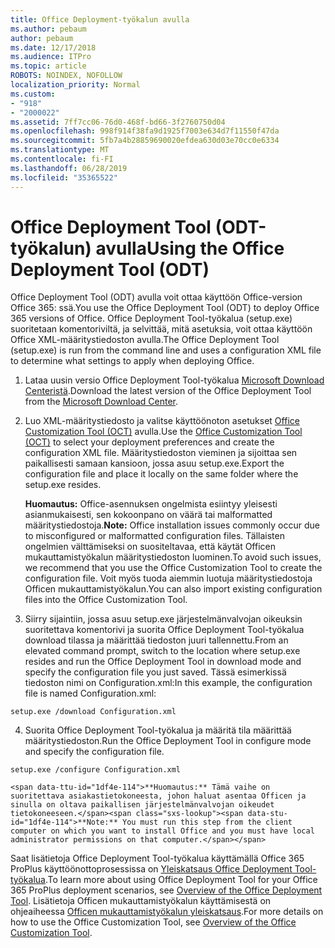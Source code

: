 ```yaml
---
title: Office Deployment-työkalun avulla
ms.author: pebaum
author: pebaum
ms.date: 12/17/2018
ms.audience: ITPro
ms.topic: article
ROBOTS: NOINDEX, NOFOLLOW
localization_priority: Normal
ms.custom:
- "918"
- "2000022"
ms.assetid: 7ff7cc06-76d0-468f-bd66-3f2760750d04
ms.openlocfilehash: 998f914f38fa9d1925f7003e634d7f11550f47da
ms.sourcegitcommit: 5fb7a4b28859690020efdea630d03e70cc0e6334
ms.translationtype: MT
ms.contentlocale: fi-FI
ms.lasthandoff: 06/28/2019
ms.locfileid: "35365522"
---
```

# <a name="using-the-office-deployment-tool-odt"></a><span data-ttu-id="1df4e-102">Office Deployment Tool (ODT-työkalun) avulla</span><span class="sxs-lookup"><span data-stu-id="1df4e-102">Using the Office Deployment Tool (ODT)</span></span>

<span data-ttu-id="1df4e-103">Office Deployment Tool (ODT) avulla voit ottaa käyttöön Office-version Office 365: ssä.</span><span class="sxs-lookup"><span data-stu-id="1df4e-103">You use the Office Deployment Tool (ODT) to deploy Office 365 versions of Office.</span></span> <span data-ttu-id="1df4e-104">Office Deployment Tool-työkalua (setup.exe) suoritetaan komentoriviltä, ja selvittää, mitä asetuksia, voit ottaa käyttöön Office XML-määritystiedoston avulla.</span><span class="sxs-lookup"><span data-stu-id="1df4e-104">The Office Deployment Tool (setup.exe) is run from the command line and uses a configuration XML file to determine what settings to apply when deploying Office.</span></span>
  
1. <span data-ttu-id="1df4e-105">Lataa uusin versio Office Deployment Tool-työkalua [Microsoft Download Centeristä](http://go.microsoft.com/fwlink/p/?LinkID=626065).</span><span class="sxs-lookup"><span data-stu-id="1df4e-105">Download the latest version of the Office Deployment Tool from the [Microsoft Download Center](http://go.microsoft.com/fwlink/p/?LinkID=626065).</span></span>

2. <span data-ttu-id="1df4e-106">Luo XML-määritystiedosto ja valitse käyttöönoton asetukset [Office Customization Tool (OCT)](https://config.office.com) avulla.</span><span class="sxs-lookup"><span data-stu-id="1df4e-106">Use the [Office Customization Tool (OCT)](https://config.office.com) to select your deployment preferences and create the configuration XML file.</span></span> <span data-ttu-id="1df4e-107">Määritystiedoston vieminen ja sijoittaa sen paikallisesti samaan kansioon, jossa asuu setup.exe.</span><span class="sxs-lookup"><span data-stu-id="1df4e-107">Export the configuration file and place it locally on the same folder where the setup.exe resides.</span></span>

    <span data-ttu-id="1df4e-108">**Huomautus:** Office-asennuksen ongelmista esiintyy yleisesti asianmukaisesti, sen kokoonpano on väärä tai malformatted määritystiedostoja.</span><span class="sxs-lookup"><span data-stu-id="1df4e-108">**Note:** Office installation issues commonly occur due to misconfigured or malformatted configuration files.</span></span> <span data-ttu-id="1df4e-109">Tällaisten ongelmien välttämiseksi on suositeltavaa, että käytät Officen mukauttamistyökalun määritystiedoston luominen.</span><span class="sxs-lookup"><span data-stu-id="1df4e-109">To avoid such issues, we recommend that you use the Office Customization Tool to create the configuration file.</span></span> <span data-ttu-id="1df4e-110">Voit myös tuoda aiemmin luotuja määritystiedostoja Officen mukauttamistyökalun.</span><span class="sxs-lookup"><span data-stu-id="1df4e-110">You can also import existing configuration files into the Office Customization Tool.</span></span>

3. <span data-ttu-id="1df4e-111">Siirry sijaintiin, jossa asuu setup.exe järjestelmänvalvojan oikeuksin suoritettava komentorivi ja suorita Office Deployment Tool-työkalua download tilassa ja määrittää tiedoston juuri tallennettu.</span><span class="sxs-lookup"><span data-stu-id="1df4e-111">From an elevated command prompt, switch to the location where setup.exe resides and run the Office Deployment Tool in download mode and specify the configuration file you just saved.</span></span> <span data-ttu-id="1df4e-112">Tässä esimerkissä tiedoston nimi on Configuration.xml:</span><span class="sxs-lookup"><span data-stu-id="1df4e-112">In this example, the configuration file is named Configuration.xml:</span></span>
    
  ```
  setup.exe /download Configuration.xml  
  ```

4. <span data-ttu-id="1df4e-113">Suorita Office Deployment Tool-työkalua ja määritä tila määrittää määritystiedoston.</span><span class="sxs-lookup"><span data-stu-id="1df4e-113">Run the Office Deployment Tool in configure mode and specify the configuration file.</span></span>
    
  ```
  setup.exe /configure Configuration.xml
  ```

    <span data-ttu-id="1df4e-114">**Huomautus:** Tämä vaihe on suoritettava asiakastietokoneesta, johon haluat asentaa Officen ja sinulla on oltava paikallisen järjestelmänvalvojan oikeudet tietokoneeseen.</span><span class="sxs-lookup"><span data-stu-id="1df4e-114">**Note:** You must run this step from the client computer on which you want to install Office and you must have local administrator permissions on that computer.</span></span>

<span data-ttu-id="1df4e-115">Saat lisätietoja Office Deployment Tool-työkalua käyttämällä Office 365 ProPlus käyttöönottoprosessissa on [Yleiskatsaus Office Deployment Tool-työkalua](https://docs.microsoft.com/deployoffice/overview-of-the-office-2016-deployment-tool).</span><span class="sxs-lookup"><span data-stu-id="1df4e-115">To learn more about using Office Deployment Tool for your Office 365 ProPlus deployment scenarios, see [Overview of the Office Deployment Tool](https://docs.microsoft.com/deployoffice/overview-of-the-office-2016-deployment-tool).</span></span> <span data-ttu-id="1df4e-116">Lisätietoja Officen mukauttamistyökalun käyttämisestä on ohjeaiheessa [Officen mukauttamistyökalun yleiskatsaus](https://docs.microsoft.com/DeployOffice/overview-of-the-office-customization-tool-for-click-to-run).</span><span class="sxs-lookup"><span data-stu-id="1df4e-116">For more details on how to use the Office Customization Tool, see [Overview of the Office Customization Tool](https://docs.microsoft.com/DeployOffice/overview-of-the-office-customization-tool-for-click-to-run).</span></span>
